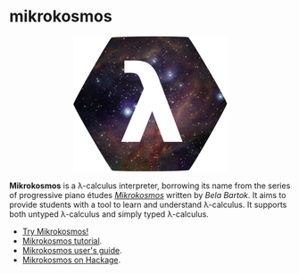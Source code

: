 # mikrokosmos

<p align="center">
  <img src ="https://raw.githubusercontent.com/M42/mikrokosmos/master/docs/icon.svg.png" />
</p>

**Mikrokosmos** is a λ-calculus interpreter, borrowing its name from the series of
progressive piano études *[Mikrokosmos](https://www.youtube.com/watch?v=VEsMk3DAzWM)* written by *Bela Bartok*. 
It aims to provide students with a tool to learn and understand λ-calculus. It supports both untyped λ-calculus 
and simply typed λ-calculus.

 * [Try Mikrokosmos!](https://mroman42.github.io/mikrokosmos/)
 * [Mikrokosmos tutorial](https://mroman42.github.io/mikrokosmos/tutorial.html).
 * [Mikrokosmos user's guide](https://mroman42.github.io/mikrokosmos/userguide.html).
 * [Mikrokosmos on Hackage](https://hackage.haskell.org/package/mikrokosmos).
